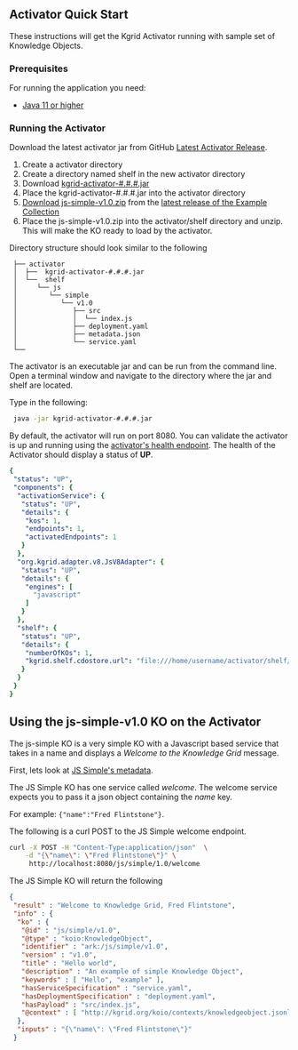 
## Activator Quick Start

These instructions will get the Kgrid Activator running with sample set of Knowledge Objects.

### Prerequisites

For running the application you need:

- [Java 11 or higher](https://www.oracle.com/java/)

### Running the Activator

Download the latest activator jar from GitHub [Latest Activator Release](https://github.com/kgrid/kgrid-activator/releases/latest).

1. Create a activator directory
1. Create a directory named shelf in the new activator directory
1. Download [kgrid-activator-#.#.#.jar](https://github.com/kgrid/kgrid-activator/releases/latest)
1. Place the kgrid-activator-#.#.#.jar into the activator directory
1. [Download js-simple-v1.0.zip](https://github.com/kgrid-objects/example-collection/releases/download/4.1.1/js-simple-v1.0.zip) from the [latest release of the Example Collection](https://github.com/kgrid-objects/example-collection/releases/latest) 
1. Place the js-simple-v1.0.zip into the activator/shelf directory and unzip. This will make the KO ready to load by the activator.


Directory structure should look similar to the following

```text  
 ├── activator   
 │  ├──  kgrid-activator-#.#.#.jar
 │  └──  shelf
 │     └── js  
 │        └── simple  
 │           └── v1.0
 │              ├── src
 │              │  └── index.js
 │              ├── deployment.yaml
 │              ├── metadata.json
 │              └── service.yaml
 └── 
```

The activator is an executable jar and can be run from the command line.  Open a terminal window and navigate to the directory where the jar and shelf are located.  

Type in the following: 

```bash
 java -jar kgrid-activator-#.#.#.jar 
```

By default, the activator will run on port 8080. You can validate the activator is up and running using 
the [activator's health endpoint](http://localhost:8080/actuator/health).  The health of the Activator should display a status of **UP**.  

```yaml
{
 "status": "UP",
 "components": {
  "activationService": {
   "status": "UP",
   "details": {
    "kos": 1,
    "endpoints": 1,
    "activatedEndpoints": 1
   }
  },
  "org.kgrid.adapter.v8.JsV8Adapter": {
   "status": "UP",
   "details": {
    "engines": [
      "javascript"
    ]
   }
  },
  "shelf": {
   "status": "UP",
   "details": {
    "numberOfKOs": 1,
    "kgrid.shelf.cdostore.url": "file:///home/username/activator/shelf/"
   }
  }
 }
}
```

## Using the js-simple-v1.0 KO on the Activator 

The js-simple KO is a very simple KO with a Javascript based service that takes in a name and displays 
 a _Welcome to the Knowledge Grid_ message. 
 
First, lets look at [JS Simple's metadata](http://localhost:8080/kos/js/simple/v1.0).

The JS Simple KO has one service called _welcome_.  The welcome service expects you to pass it a json object containing the _name_ key.

For example: `{"name":"Fred Flintstone"}`.  

The following is a curl POST to the JS Simple welcome endpoint.

```bash
curl -X POST -H "Content-Type:application/json"  \
    -d "{\"name\": \"Fred Flintstone\"}" \
     http://localhost:8080/js/simple/1.0/welcome

```

The JS Simple KO will return the following

```json
{
 "result" : "Welcome to Knowledge Grid, Fred Flintstone",
 "info" : {
  "ko" : {
   "@id" : "js/simple/v1.0",
   "@type" : "koio:KnowledgeObject",
   "identifier" : "ark:/js/simple/v1.0",
   "version" : "v1.0",
   "title" : "Hello world",
   "description" : "An example of simple Knowledge Object",
   "keywords" : [ "Hello", "example" ],
   "hasServiceSpecification" : "service.yaml",
   "hasDeploymentSpecification" : "deployment.yaml",
   "hasPayload" : "src/index.js",
   "@context" : [ "http://kgrid.org/koio/contexts/knowledgeobject.jsonld" ]
  },
  "inputs" : "{\"name\": \"Fred Flintstone\"}"
 }

```

